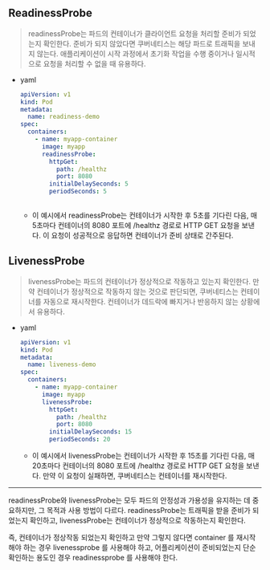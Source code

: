 
## ReadinessProbe
> readinessProbe는 파드의 컨테이너가 클라이언트 요청을 처리할 준비가 되었는지 확인한다. 준비가 되지 않았다면 쿠버네티스는 해당 파드로 트래픽을 보내지 않는다. 애플리케이션이 시작 과정에서 초기화 작업을 수행 중이거나 일시적으로 요청을 처리할 수 없을 때 유용하다.


- yaml
    ```yaml
    apiVersion: v1
    kind: Pod
    metadata:
      name: readiness-demo
    spec:
      containers:
        - name: myapp-container
          image: myapp
          readinessProbe:
            httpGet:
              path: /healthz
              port: 8080
            initialDelaySeconds: 5
            periodSeconds: 5
        
    ```

  - 이 예시에서 readinessProbe는 컨테이너가 시작한 후 5초를 기다린 다음, 매 5초마다 컨테이너의 8080 포트에 /healthz 경로로 HTTP GET 요청을 보낸다. 이 요청이 성공적으로 응답하면 컨테이너가 준비 상태로 간주된다.

## LivenessProbe
> livenessProbe는 파드의 컨테이너가 정상적으로 작동하고 있는지 확인한다. 만약 컨테이너가 정상적으로 작동하지 않는 것으로 판단되면, 쿠버네티스는 컨테이너를 자동으로 재시작한다. 컨테이너가 데드락에 빠지거나 반응하지 않는 상황에서 유용하다.

- yaml
    ```yaml
    apiVersion: v1
    kind: Pod
    metadata:
      name: liveness-demo
    spec:
      containers:
        - name: myapp-container
          image: myapp
          livenessProbe:
            httpGet:
              path: /healthz
              port: 8080
            initialDelaySeconds: 15
            periodSeconds: 20
    
    ```
  - 이 예시에서 livenessProbe는 컨테이너가 시작한 후 15초를 기다린 다음, 매 20초마다 컨테이너의 8080 포트에 /healthz 경로로 HTTP GET 요청을 보낸다. 만약 이 요청이 실패하면, 쿠버네티스는 컨테이너를 재시작한다.

---

readinessProbe와 livenessProbe는 모두 파드의 안정성과 가용성을 유지하는 데 중요하지만, 그 목적과 사용 방법이 다르다. readinessProbe는 트래픽을 받을 준비가 되었는지 확인하고, livenessProbe는 컨테이너가 정상적으로 작동하는지 확인한다.

즉, 컨테이너가 정상작동 되었는지 확인하고 만약 그렇지 않다면 container 를 재시작해야 하는 경우 livenessprobe 를 사용해야 하고, 어플리케이션이 준비되었는지 단순 확인하는 용도인 경우 readinessprobe 를 사용해야 한다. 